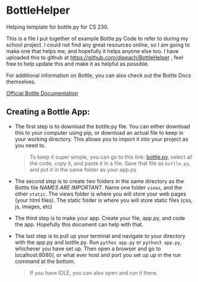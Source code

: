 # BottleHelper
Helping template for bottle.py for CS 230.

This is a file I put together of example Bottle.py Code to refer to during my school project. I could not find any great resources online, so I am going to make one that helps me, and hopefully it helps anyone else too.  I have uploaded this to github at https://github.com/djpeach/BottleHelper , feel free to help update this and make it as helpful as possible.

For additional information on Bottle, you can also check out the Bottle Docs themselves. 

[Official Bottle Documentation](https://bottlepy.org/docs/0.12/)

## Creating a Bottle App:

* The first step is to download the bottle.py file. You can either download this to your computer using pip, or download an actual file to keep in your working directory. This allows you to import it into your project as you need to.

	> To keep it super simple, you can go to this link: [bottle.py](https://raw.githubusercontent.com/bottlepy/bottle/master/bottle.py), select all the code, copy it, and paste it in a file. Save that file as `bottle.py`, and put it in the same folder as your app.py
	
* The second step is to create two folders in the same directory as the Bottle file *NAMES ARE IMPORTANT*. Name one folder `views`, and the other `static`. The views folder is where you will store your web pages (your html files). The static folder is where you will store static files  (css, js, images, etc)
* The third step is to make your app.  Create your file, app.py, and code the app.
	Hopefully this document can help with that.
* The last step is to pull up your terminal and navigate to your directory with the app.py and bottle.py. Run `python app.py` or `python3 app.py`, whichever you have set up.  Then open a browser and go to  localhost:8080/, or what ever host and port you set up up in the run command at the bottom.

    > If you have IDLE, you can also open and run it there.

